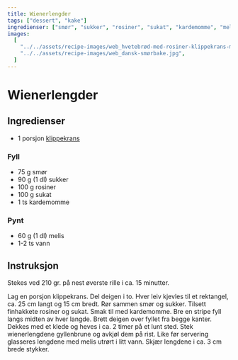 ```yaml
---
title: Wienerlengder
tags: ["dessert", "kake"]
ingredienser: ["smør", "sukker", "rosiner", "sukat", "kardemomme", "melis"]
images:
  [
    "../../assets/recipe-images/web_hvetebrød-med-rosiner-klippekrans-mandelfylte-smørboller-eplegjemmer.jpg",
    "../../assets/recipe-images/web_dansk-smørbake.jpg",
  ]
---
```


# Wienerlengder

## Ingredienser

- 1 porsjon [klippekrans](./klippekrans-2)

### Fyll

- 75 g smør
- 90 g (1 dl) sukker
- 100 g rosiner
- 100 g sukat
- 1 ts kardemomme

### Pynt

- 60 g (1 dl) melis
- 1-2 ts vann

## Instruksjon

Stekes ved 210 gr. på nest øverste rille i ca. 15 minutter.

Lag en porsjon klippekrans. Del deigen i to. Hver leiv kjevles til et rektangel, ca. 25 cm langt og 15 cm bredt. Rør sammen smør og sukker. Tilsett finhakkete rosiner og sukat. Smak til med kardemomme. Bre en stripe fyll langs midten av hver langde. Brett deigen over fyllet fra begge kanter. Dekkes med et klede og heves i ca. 2 timer på et lunt sted. Stek wienerlengdene gyllenbrune og avkjøl dem på rist. Like før servering glasseres lengdene med melis utrørt i litt vann. Skjær lengdene i ca. 3 cm brede stykker.
